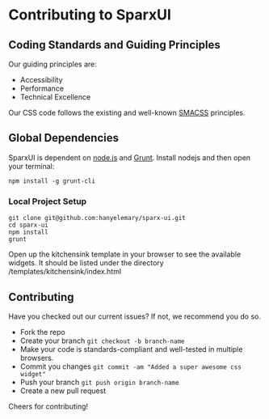 Contributing to SparxUI
=======================
## Coding Standards and Guiding Principles
Our guiding principles are:

* Accessibility
* Performance
* Technical Excellence

Our CSS code follows the existing and well-known [SMACSS](http://smacss.com/) principles.

## Global Dependencies
SparxUI is dependent on [node.js](http://nodejs.org/) and [Grunt](http://gruntjs.com/). Install nodejs and then open your terminal:

```
npm install -g grunt-cli
```

### Local Project Setup

```
git clone git@github.com:hanyelemary/sparx-ui.git
cd sparx-ui
npm install
grunt
```

Open up the kitchensink template in your browser to see the available widgets. It should be listed under the directory /templates/kitchensink/index.html

## Contributing
Have you checked out our current issues? If not, we recommend you do so.

* Fork the repo
* Create your branch `git checkout -b branch-name`
* Make your code is standards-compliant and well-tested in multiple browsers.
* Commit you changes `git commit -am "Added a super awesome css widget"`
* Push your branch `git push origin branch-name`
* Create a new pull request

Cheers for contributing!